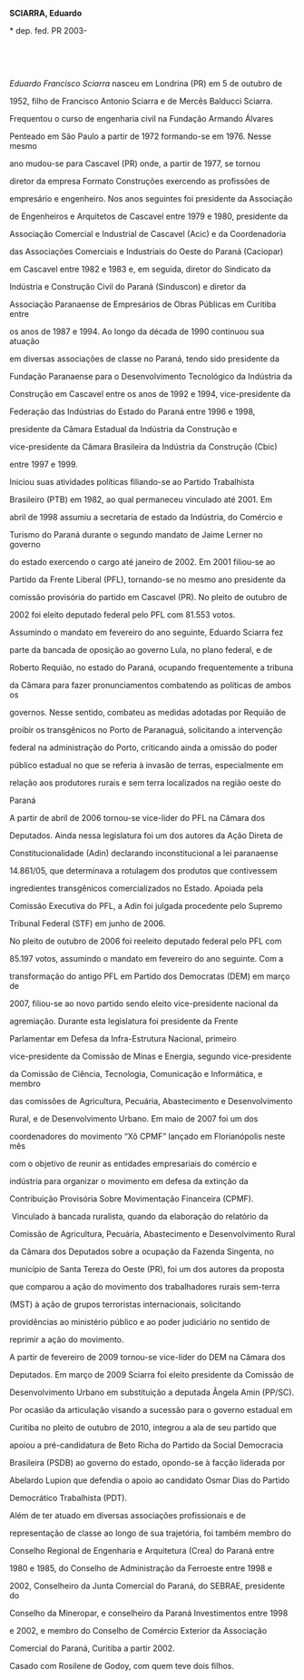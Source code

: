 **SCIARRA, Eduardo**



\* dep. fed. PR 2003-



 



 



*Eduardo Francisco Sciarra* nasceu em Londrina (PR) em 5 de outubro de

1952, filho de Francisco Antonio Sciarra e de Mercês Balducci Sciarra.



Frequentou o curso de engenharia civil na Fundação Armando Álvares

Penteado em São Paulo a partir de 1972 formando-se em 1976. Nesse mesmo

ano mudou-se para Cascavel (PR) onde, a partir de 1977, se tornou

diretor da empresa Formato Construções exercendo as profissões de

empresário e engenheiro. Nos anos seguintes foi presidente da Associação

de Engenheiros e Arquitetos de Cascavel entre 1979 e 1980, presidente da

Associação Comercial e Industrial de Cascavel (Acic) e da Coordenadoria

das Associações Comerciais e Industriais do Oeste do Paraná (Caciopar)

em Cascavel entre 1982 e 1983 e, em seguida, diretor do Sindicato da

Indústria e Construção Civil do Paraná (Sinduscon) e diretor da

Associação Paranaense de Empresários de Obras Públicas em Curitiba entre

os anos de 1987 e 1994. Ao longo da década de 1990 continuou sua atuação

em diversas associações de classe no Paraná, tendo sido presidente da

Fundação Paranaense para o Desenvolvimento Tecnológico da Indústria da

Construção em Cascavel entre os anos de 1992 e 1994, vice-presidente da

Federação das Indústrias do Estado do Paraná entre 1996 e 1998,

presidente da Câmara Estadual da Indústria da Construção e

vice-presidente da Câmara Brasileira da Indústria da Construção (Cbic)

entre 1997 e 1999.



Iniciou suas atividades políticas filiando-se ao Partido Trabalhista

Brasileiro (PTB) em 1982, ao qual permaneceu vinculado até 2001. Em

abril de 1998 assumiu a secretaria de estado da Indústria, do Comércio e

Turismo do Paraná durante o segundo mandato de Jaime Lerner no governo

do estado exercendo o cargo até janeiro de 2002. Em 2001 filiou-se ao

Partido da Frente Liberal (PFL), tornando-se no mesmo ano presidente da

comissão provisória do partido em Cascavel (PR). No pleito de outubro de

2002 foi eleito deputado federal pelo PFL com 81.553 votos.



Assumindo o mandato em fevereiro do ano seguinte, Eduardo Sciarra fez

parte da bancada de oposição ao governo Lula, no plano federal, e de

Roberto Requião, no estado do Paraná, ocupando frequentemente a tribuna

da Câmara para fazer pronunciamentos combatendo as políticas de ambos os

governos. Nesse sentido, combateu as medidas adotadas por Requião de

proibir os transgênicos no Porto de Paranaguá, solicitando a intervenção

federal na administração do Porto, criticando ainda a omissão do poder

público estadual no que se referia à invasão de terras, especialmente em

relação aos produtores rurais e sem terra localizados na região oeste do

Paraná



A partir de abril de 2006 tornou-se vice-líder do PFL na Câmara dos

Deputados. Ainda nessa legislatura foi um dos autores da Ação Direta de

Constitucionalidade (Adin) declarando inconstitucional a lei paranaense

14.861/05, que determinava a rotulagem dos produtos que contivessem

ingredientes transgênicos comercializados no Estado. Apoiada pela

Comissão Executiva do PFL, a Adin foi julgada procedente pelo Supremo

Tribunal Federal (STF) em junho de 2006.



No pleito de outubro de 2006 foi reeleito deputado federal pelo PFL com

85.197 votos, assumindo o mandato em fevereiro do ano seguinte. Com a

transformação do antigo PFL em Partido dos Democratas (DEM) em março de

2007, filiou-se ao novo partido sendo eleito vice-presidente nacional da

agremiação. Durante esta legislatura foi presidente da Frente

Parlamentar em Defesa da Infra-Estrutura Nacional, primeiro

vice-presidente da Comissão de Minas e Energia, segundo vice-presidente

da Comissão de Ciência, Tecnologia, Comunicação e Informática, e membro

das comissões de Agricultura, Pecuária, Abastecimento e Desenvolvimento

Rural, e de Desenvolvimento Urbano. Em maio de 2007 foi um dos

coordenadores do movimento “Xô CPMF” lançado em Florianópolis neste mês

com o objetivo de reunir as entidades empresariais do comércio e

indústria para organizar o movimento em defesa da extinção da

Contribuição Provisória Sobre Movimentação Financeira (CPMF).



 Vinculado à bancada ruralista, quando da elaboração do relatório da

Comissão de Agricultura, Pecuária, Abastecimento e Desenvolvimento Rural

da Câmara dos Deputados sobre a ocupação da Fazenda Singenta, no

município de Santa Tereza do Oeste (PR), foi um dos autores da proposta

que comparou a ação do movimento dos trabalhadores rurais sem-terra

(MST) à ação de grupos terroristas internacionais, solicitando

providências ao ministério público e ao poder judiciário no sentido de

reprimir a ação do movimento.



A partir de fevereiro de 2009 tornou-se vice-líder do DEM na Câmara dos

Deputados. Em março de 2009 Sciarra foi eleito presidente da Comissão de

Desenvolvimento Urbano em substituição a deputada Ângela Amin (PP/SC).

Por ocasião da articulação visando a sucessão para o governo estadual em

Curitiba no pleito de outubro de 2010, integrou a ala de seu partido que

apoiou a pré-candidatura de Beto Richa do Partido da Social Democracia

Brasileira (PSDB) ao governo do estado, opondo-se à facção liderada por

Abelardo Lupion que defendia o apoio ao candidato Osmar Dias do Partido

Democrático Trabalhista (PDT).



Além de ter atuado em diversas associações profissionais e de

representação de classe ao longo de sua trajetória, foi também membro do

Conselho Regional de Engenharia e Arquitetura (Crea) do Paraná entre

1980 e 1985, do Conselho de Administração da Ferroeste entre 1998 e

2002, Conselheiro da Junta Comercial do Paraná, do SEBRAE, presidente do

Conselho da Mineropar, e conselheiro da Paraná Investimentos entre 1998

e 2002, e membro do Conselho de Comércio Exterior da Associação

Comercial do Paraná, Curitiba a partir 2002.



Casado com Rosilene de Godoy, com quem teve dois filhos.



 



